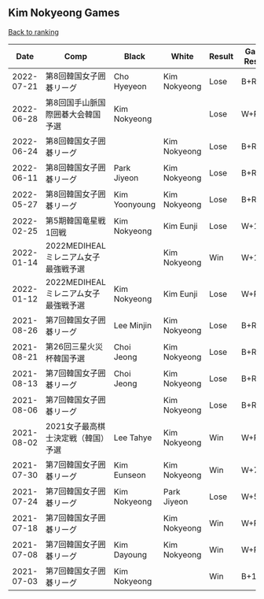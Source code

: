 ## Kim Nokyeong Games

[Back to ranking](../../index.md)




| **Date** | **Comp** | **Black** | **White** | **Result** | **Game Result** | **Komi** | **Rating** | **Diff** | 
| --- | --- | --- | --- | --- | --- | --- | --- | --- |
| 2022-07-21 | 第8回韓国女子囲碁リーグ | Cho Hyeyeon | Kim Nokyeong | Lose | B+R | 6.5 | 2535 | -140 | 
| 2022-06-28 | 第8回国手山脈国際囲碁大会韓国予選 | Kim Nokyeong |  | Lose | W+R | 6.5 | 2675 | -49 | 
| 2022-06-24 | 第8回韓国女子囲碁リーグ |  | Kim Nokyeong | Lose | B+R | 6.5 | 2724 | 81 | 
| 2022-06-11 | 第8回韓国女子囲碁リーグ | Park Jiyeon | Kim Nokyeong | Lose | B+R | 6.5 | 2643 | 58 | 
| 2022-05-27 | 第8回韓国女子囲碁リーグ | Kim Yoonyoung | Kim Nokyeong | Lose | B+R | 6.5 | 2585 | 131 | 
| 2022-02-25 | 第5期韓国竜星戦1回戦 | Kim Nokyeong | Kim Eunji | Lose | W+1.5 | 6.5 | 2454 | -27 | 
| 2022-01-14 | 2022MEDIHEALミレニアム女子最強戦予選 |  | Kim Nokyeong | Win | W+15.5 | 6.5 | 2481 | -13 | 
| 2022-01-12 | 2022MEDIHEALミレニアム女子最強戦予選 | Kim Nokyeong | Kim Eunji | Lose | W+R | 6.5 | 2494 | -114 | 
| 2021-08-26 | 第7回韓国女子囲碁リーグ | Lee Minjin | Kim Nokyeong | Lose | B+R | 6.5 | 2608 | 0 | 
| 2021-08-21 | 第26回三星火災杯韓国予選 | Choi Jeong | Kim Nokyeong | Lose | B+R | 6.5 | 2608 | 18 | 
| 2021-08-13 | 第7回韓国女子囲碁リーグ | Choi Jeong | Kim Nokyeong | Lose | B+R | 6.5 | 2590 | 3 | 
| 2021-08-06 | 第7回韓国女子囲碁リーグ |  | Kim Nokyeong | Lose | B+R | 6.5 | 2587 | -58 | 
| 2021-08-02 | 2021女子最高棋士決定戦（韓国）予選 | Lee Tahye | Kim Nokyeong | Win | W+R | 6.5 | 2645 | -18 | 
| 2021-07-30 | 第7回韓国女子囲碁リーグ | Kim Eunseon | Kim Nokyeong | Win | W+7.5 | 6.5 | 2663 | 99 | 
| 2021-07-24 | 第7回韓国女子囲碁リーグ | Kim Nokyeong | Park Jiyeon | Lose | W+5.5 | 6.5 | 2564 | -33 | 
| 2021-07-18 | 第7回韓国女子囲碁リーグ |  | Kim Nokyeong | Win | W+R | 6.5 | 2597 | 89 | 
| 2021-07-08 | 第7回韓国女子囲碁リーグ | Kim Dayoung | Kim Nokyeong | Win | W+R | 6.5 | 2508 | 190 | 
| 2021-07-03 | 第7回韓国女子囲碁リーグ | Kim Nokyeong |  | Win | B+11.5 | 6.5 | 2318 | missing |




